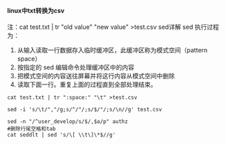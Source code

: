 #### linux中txt转换为csv

注：cat test.txt | tr "old value" "new value" >test.csv
sed详解
sed 执行过程为：
1. 从输入读取一行数据存入临时缓冲区，此缓冲区称为模式空间（pattern space）
2. 按指定的 sed 编辑命令处理缓冲区中的内容
3. 把模式空间的内容送往屏幕并将这行内容从模式空间中删除
4. 读取下面一行。重复上面的过程直到全部处理结束。
```
cat test.txt | tr ":space:" "\t" >test.csv

sed -i 's/\t/","/g;s/^/"/;s/$/"/;s/\n//g' test.csv
sed -n "/^user_develop/s/$/,$a/p" authz
#删除行尾空格和tab
cat seddlt | sed 's/\[ \\t\]\*$//g'
```